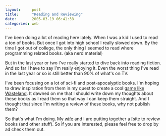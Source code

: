 ```yaml
---
layout:     post
title:      "Reading and Reviewing"
date:       2005-03-19 06:41:38
categories: web
---
```

    
I've been doing a lot of reading here lately. When I was a kid I used to read a ton of books. But once I got into high school I really slowed down. By the time I got out of college, the only thing I seemed to read where programming related books. (aka nerd material)  
  
    
But in the last year or two I've really started to dive back into reading fiction. And so far I have to say I'm really enjoying it. Even the worst thing I've read in the last year or so is still better than 90% of what's on TV.  
  
    
I've been focusing on a lot of sci-fi and post-apocalyptic books. I'm hoping to draw inspiration from them in my quest to create a cool [game like Wasteland](http://wasteland.rockdud.net/wasteland.html). It dawned on me that I should write down my thoughts about these books as I read them so that way I can keep them straight. And I thought that since I'm writing a review of these books, why not publish them?  
  
    
So that's what I'm doing. My [wife](http://www.royalmoonbeads.com) and I are putting together a [site to review books (and other stuff). So if you are interested, please feel free to drop by ad check them out.  

